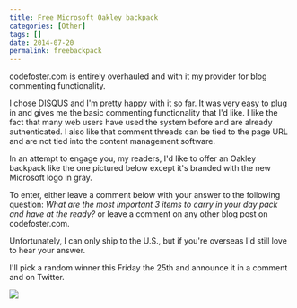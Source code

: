 ```yaml
---
title: Free Microsoft Oakley backpack
categories: [Other]
tags: []
date: 2014-07-20
permalink: freebackpack
---
```


codefoster.com is entirely overhauled and with it my provider for blog commenting functionality.
<!-- xmore -->


I chose [DISQUS](http://disqus.com) and I&#39;m pretty happy with it so far. It was very easy to plug in and gives me the basic commenting functionality that I&#39;d like. I like the fact that many web users have used the system before and are already authenticated. I also like that comment threads can be tied to the page URL and are not tied into the content management software.

In an attempt to engage you, my readers, I&#39;d like to offer an Oakley backpack like the one pictured below except it&#39;s branded with the new Microsoft logo in gray.

To enter, either leave a comment below with your answer to the following question: _What are the most important 3 items to carry in your day pack and have at the ready?_ or leave a comment on any other blog post on codefoster.com.

Unfortunately, I can only ship to the U.S., but if you&#39;re overseas I&#39;d still love to hear your answer.

I&#39;ll pick a random winner this Friday the 25th and announce it in a comment and on Twitter.

![](/files/freebackpack_01.jpg)
 